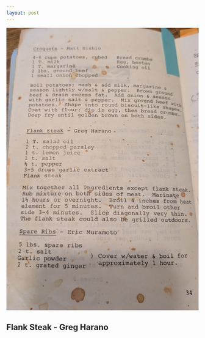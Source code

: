 ```yaml
---
layout: post
---
```


![Page 34](assets/images/Page-34-Nishio-Harano-Muramoto.jpg)

## Flank Steak - Greg Harano

